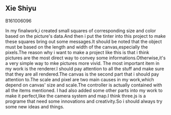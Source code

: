 ## Xie Shiyu

B161006096

In my finalwork,i created small squares of corresponding size and color based on the picture's data.And then i put the tinter into this project to make these squares bring out some messages.It should be noted that the object must be based on the length and width of the canvas,especially the pixels.The reason why i want to make a project like this is that i think pictures are the most direct way to convey some informations.Otherwise,it's a very simple way to mke pictures more vivid.
The most important item in my work is the renderer.I should pay attention to all the stuff and make sure that they are all rendered.The canvas is the second part that i should pay attention to.The scale and pixel are two main causes in my work,which depend on canvas' size and scale.The controller is actually contained with all the items mentioned.
I had also added some other parts into my work to make it perfect,like the camera system and map.I think three.js is a programe that need some innovations and creativity.So i should always try some new ideas and things.
